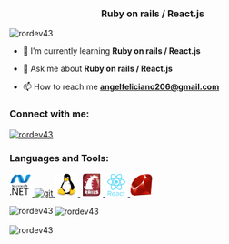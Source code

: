 <h3 align="center">Ruby on rails / React.js</h3>

<p align="left"> <img src="https://komarev.com/ghpvc/?username=rordev43&label=Profile%20views&color=0e75b6&style=flat" alt="rordev43" /> </p>

- 🌱 I’m currently learning **Ruby on rails / React.js**

- 💬 Ask me about **Ruby on rails / React.js**

- 📫 How to reach me **angelfeliciano206@gmail.com**

<h3 align="left">Connect with me:</h3>
<p align="left">
<a href="https://dev.to/rordev43" target="blank"><img align="center" src="https://raw.githubusercontent.com/rahuldkjain/github-profile-readme-generator/master/src/images/icons/Social/devto.svg" alt="rordev43" height="30" width="40" /></a>
</p>

<h3 align="left">Languages and Tools:</h3>
<p align="left"> <a href="https://dotnet.microsoft.com/" target="_blank" rel="noreferrer"> <img src="https://raw.githubusercontent.com/devicons/devicon/master/icons/dot-net/dot-net-original-wordmark.svg" alt="dotnet" width="40" height="40"/> </a> <a href="https://git-scm.com/" target="_blank" rel="noreferrer"> <img src="https://www.vectorlogo.zone/logos/git-scm/git-scm-icon.svg" alt="git" width="40" height="40"/> </a> <a href="https://www.linux.org/" target="_blank" rel="noreferrer"> <img src="https://raw.githubusercontent.com/devicons/devicon/master/icons/linux/linux-original.svg" alt="linux" width="40" height="40"/> </a> <a href="https://rubyonrails.org" target="_blank" rel="noreferrer"> <img src="https://raw.githubusercontent.com/devicons/devicon/master/icons/rails/rails-original-wordmark.svg" alt="rails" width="40" height="40"/> </a> <a href="https://reactjs.org/" target="_blank" rel="noreferrer"> <img src="https://raw.githubusercontent.com/devicons/devicon/master/icons/react/react-original-wordmark.svg" alt="react" width="40" height="40"/> </a> <a href="https://www.ruby-lang.org/en/" target="_blank" rel="noreferrer"> <img src="https://raw.githubusercontent.com/devicons/devicon/master/icons/ruby/ruby-original.svg" alt="ruby" width="40" height="40"/> </a> </p>

<p><img align="left" src="https://github-readme-stats.vercel.app/api/top-langs?username=rordev43&show_icons=true&locale=en&layout=compact" alt="rordev43" /></p>

<p>&nbsp;<img align="center" src="https://github-readme-stats.vercel.app/api?username=rordev43&show_icons=true&locale=en" alt="rordev43" /></p>

<p><img align="center" src="https://github-readme-streak-stats.herokuapp.com/?user=rordev43&" alt="rordev43" /></p>
